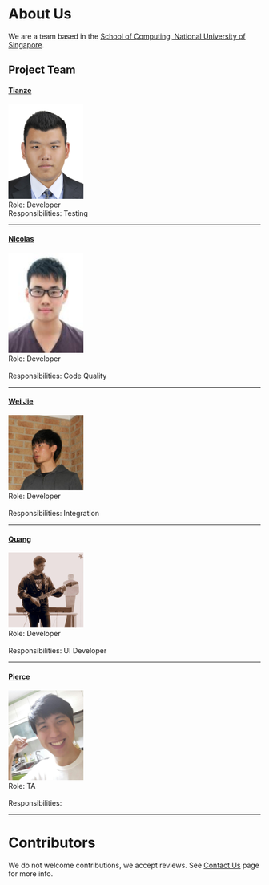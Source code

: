 # About Us

We are a team based in the [School of Computing, National University of Singapore](http://www.comp.nus.edu.sg).

## Project Team

#### [Tianze](http://www.comp.nus.edu.sg/tankztz) <br>
<img src="images/tianze.jpg" width="150"><br>
Role: Developer <br>
Responsibilities: Testing <br>

-----

#### [Nicolas](http://github.com/nicolashww)
<img src="images/ME.jpg" width="150"><br>
Role: Developer <br>  
Responsibilities: Code Quality <br>

-----

#### [Wei Jie](http://github.com/skynobleu)
<img src="images/NgWeiJie.jpg" width="150"><br>
Role: Developer <br>  
Responsibilities: Integration <br>

-----

#### [Quang](http://github.com/vitquay1996)
<img src="images/TranVietQuang.jpg" width="150"><br>
Role: Developer <br>  
Responsibilities: UI Developer <br>

-----

#### [Pierce](https://github.com/ndt93)
<img src="images/Pierce.png" width="150"><br>
 Role: TA <br>  
 Responsibilities:

 -----



# Contributors

We do not welcome contributions, we accept reviews. See [Contact Us](ContactUs.md) page for more info.
